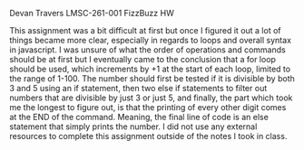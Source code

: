 Devan Travers LMSC-261-001
FizzBuzz HW

This assignment was a bit difficult at first but once I figured it out a lot of things became more clear, especially in regards to loops and overall syntax in javascript. I was unsure of what the order of operations and commands should be at first but I eventually came to the conclusion that a for loop should be used, which increments by +1 at the start of each loop, limited to the range of 1-100. The number should first be tested if it is divisible by both 3 and 5 using an if statement, then two else if statements to filter out numbers that are divisible by just 3 or just 5, and finally, the part which took me the longest to figure out, is that the printing of every other digit comes at the END of the command. Meaning, the final line of code is an else statement that simply prints the number. I did not use any external resources to complete this assignment outside of the notes I took in class.